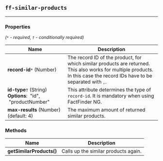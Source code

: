 ## `ff-similar-products`
___
### Properties

_(`*` - required, `†` - conditionally required)_

| Name | Description |
| ---- | ----------- |
| **record-id**`*`&nbsp;(Number) | The record ID of the product, for which similar products are returned. This also works for multiple products. In this case the record IDs have to be separated with `,`. |
| **id-type**`†`&nbsp;(String) **Options**: &nbsp;"id", &nbsp;"productNumber" | This attribute determines the type of `record-id`. It is mandatory when using FactFinder NG. |
| **max-results**&nbsp;(Number) (default: 4) | The maximum amount of returned similar products. |

### Methods
| Name | Description |
| ---- | ----------- |
| **getSimilarProducts()** | Calls up the similar products again. |
